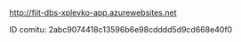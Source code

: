http://fiit-dbs-xplevko-app.azurewebsites.net

ID comitu: 2abc9074418c13596b6e98cdddd5d9cd668e40f0

